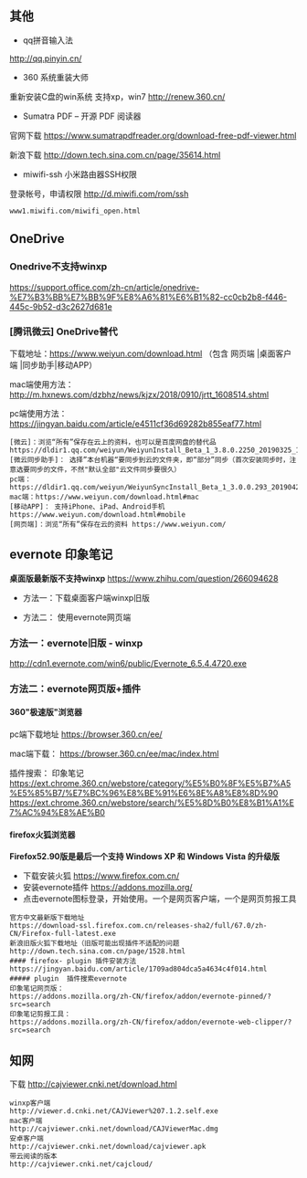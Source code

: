 ##  其他
- qq拼音输入法

http://qq.pinyin.cn/

- 360 系统重装大师 

重新安装C盘的win系统 支持xp，win7 http://renew.360.cn/

- Sumatra PDF – 开源 PDF 阅读器

官网下载 https://www.sumatrapdfreader.org/download-free-pdf-viewer.html

新浪下载 http://down.tech.sina.com.cn/page/35614.html

- miwifi-ssh 小米路由器SSH权限

登录帐号，申请权限  http://d.miwifi.com/rom/ssh 
```
www1.miwifi.com/miwifi_open.html
```

## OneDrive
### Onedrive不支持winxp
https://support.office.com/zh-cn/article/onedrive-%E7%B3%BB%E7%BB%9F%E8%A6%81%E6%B1%82-cc0cb2b8-f446-445c-9b52-d3c2627d681e
### [腾讯微云] OneDrive替代  
 

下载地址：https://www.weiyun.com/download.html  （包含 网页端 |桌面客户端  |同步助手|移动APP）

mac端使用方法： http://m.hxnews.com/dzbhz/news/kjzx/2018/0910/jrtt_1608514.shtml

pc端使用方法： https://jingyan.baidu.com/article/e4511cf36d69282b855eaf77.html
```
[微云]：浏览“所有”保存在云上的资料，也可以是百度网盘的替代品
https://dldir1.qq.com/weiyun/WeiyunInstall_Beta_1_3.8.0.2250_20190325_170901_r30941.exe
[微云同步助手]： 选择”本台机器“要同步到云的文件夹，即“部分”同步（首次安装同步时，注意选要同步的文件，不然"默认全部"云文件同步要很久）
pc端：https://dldir1.qq.com/weiyun/WeiyunSyncInstall_Beta_1_3.0.0.293_20190428_100126_r57750.exe
mac端：https://www.weiyun.com/download.html#mac
[移动APP]： 支持iPhone、iPad、Android手机  https://www.weiyun.com/download.html#mobile
[网页端]：浏览“所有”保存在云的资料 https://www.weiyun.com/
```

## evernote 印象笔记

**桌面版最新版不支持winxp**
https://www.zhihu.com/question/266094628

- 方法一：下载桌面客户端winxp旧版

- 方法二： 使用evernote网页端


### 方法一：evernote旧版 - winxp
http://cdn1.evernote.com/win6/public/Evernote_6.5.4.4720.exe



### 方法二：evernote网页版+插件 

#### 360"极速版"浏览器 

pc端下载地址 https://browser.360.cn/ee/

mac端下载： https://browser.360.cn/ee/mac/index.html

插件搜索： 印象笔记
https://ext.chrome.360.cn/webstore/category/%E5%B0%8F%E5%B7%A5%E5%85%B7/%E7%BC%96%E8%BE%91%E6%8E%A8%E8%8D%90
https://ext.chrome.360.cn/webstore/search/%E5%8D%B0%E8%B1%A1%E7%AC%94%E8%AE%B0



#### firefox火狐浏览器
**Firefox52.90版是最后一个支持 Windows XP 和 Windows Vista 的升级版**
- 下载安装火狐 https://www.firefox.com.cn/ 
- 安装evernote插件  https://addons.mozilla.org/
- 点击evernote图标登录，开始使用。一个是网页客户端，一个是网页剪报工具
```
官方中文最新版下载地址
https://download-ssl.firefox.com.cn/releases-sha2/full/67.0/zh-CN/Firefox-full-latest.exe
新浪旧版火狐下载地址（旧版可能出现插件不适配的问题
http://down.tech.sina.com.cn/page/1528.html
#### firefox- plugin 插件安装方法
https://jingyan.baidu.com/article/1709ad804dca5a4634c4f014.html
##### plugin  插件搜索evernote
印象笔记网页版：
https://addons.mozilla.org/zh-CN/firefox/addon/evernote-pinned/?src=search
印象笔记剪报工具：
https://addons.mozilla.org/zh-CN/firefox/addon/evernote-web-clipper/?src=search
```

## 知网 

下载
http://cajviewer.cnki.net/download.html
```
winxp客户端
http://viewer.d.cnki.net/CAJViewer%207.1.2.self.exe
mac客户端
http://cajviewer.cnki.net/download/CAJViewerMac.dmg
安卓客户端
http://cajviewer.cnki.net/download/cajviewer.apk
带云阅读的版本
http://cajviewer.cnki.net/cajcloud/
```

